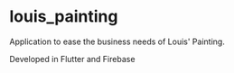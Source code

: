 # louis_painting

Application to ease the business needs of Louis' Painting.

Developed in Flutter and Firebase



